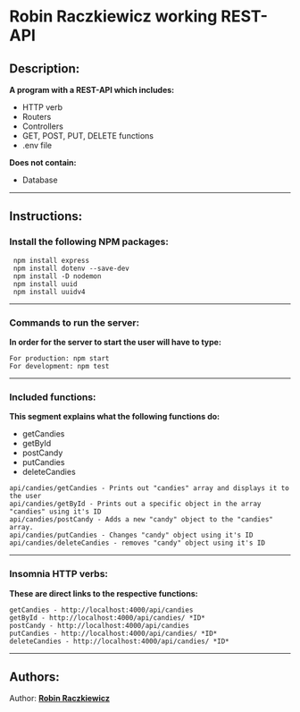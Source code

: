 # Robin Raczkiewicz working REST-API

## Description:

__A program with a REST-API which includes:__

* HTTP verb
* Routers
* Controllers
* GET, POST, PUT, DELETE functions
* .env file

__Does not contain:__
* Database

---
## Instructions:

### Install the following NPM packages:
``` 
 npm install express 
 npm install dotenv --save-dev
 npm install -D nodemon
 npm install uuid
 npm install uuidv4
``` 
---
### Commands to run the server:

__In order for the server to start the user will have to type:__

```
For production: npm start
For development: npm test
```
---

### Included functions:

__This segment explains what the following functions do:__
* getCandies
* getById
* postCandy
* putCandies
* deleteCandies

```
api/candies/getCandies - Prints out "candies" array and displays it to the user
api/candies/getById - Prints out a specific object in the array "candies" using it's ID
api/candies/postCandy - Adds a new "candy" object to the "candies" array.
api/candies/putCandies - Changes "candy" object using it's ID
api/candies/deleteCandies - removes "candy" object using it's ID
```
---
### Insomnia HTTP verbs:
__These are direct links to the respective functions:__
```
getCandies - http://localhost:4000/api/candies
getById - http://localhost:4000/api/candies/ *ID*
postCandy - http://localhost:4000/api/candies
putCandies - http://localhost:4000/api/candies/ *ID*
deleteCandies - http://localhost:4000/api/candies/ *ID*
```
---
## Authors:
 Author: __[Robin Raczkiewicz](https://github.com/Robinrac)__
